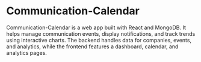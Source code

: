 # Communication-Calendar
Communication-Calendar is a web app built with React and MongoDB. It helps manage communication events, display notifications, and track trends using interactive charts. The backend handles data for companies, events, and analytics, while the frontend features a dashboard, calendar, and analytics pages.
